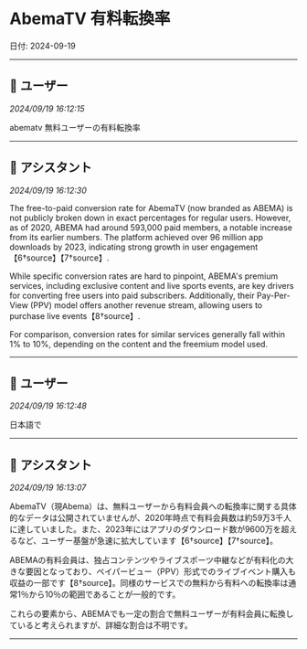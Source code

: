 # AbemaTV 有料転換率

日付: 2024-09-19

---

## 👤 ユーザー
*2024/09/19 16:12:15*

abematv 無料ユーザーの有料転換率

---

## 🤖 アシスタント
*2024/09/19 16:12:30*

The free-to-paid conversion rate for AbemaTV (now branded as ABEMA) is not publicly broken down in exact percentages for regular users. However, as of 2020, ABEMA had around 593,000 paid members, a notable increase from its earlier numbers. The platform achieved over 96 million app downloads by 2023, indicating strong growth in user engagement【6†source】【7†source】.

While specific conversion rates are hard to pinpoint, ABEMA's premium services, including exclusive content and live sports events, are key drivers for converting free users into paid subscribers. Additionally, their Pay-Per-View (PPV) model offers another revenue stream, allowing users to purchase live events【8†source】.

For comparison, conversion rates for similar services generally fall within 1% to 10%, depending on the content and the freemium model used.

---

## 👤 ユーザー
*2024/09/19 16:12:48*

日本語で

---

## 🤖 アシスタント
*2024/09/19 16:13:07*

AbemaTV（現Abema）は、無料ユーザーから有料会員への転換率に関する具体的なデータは公開されていませんが、2020年時点で有料会員数は約59万3千人に達していました。また、2023年にはアプリのダウンロード数が9600万を超えるなど、ユーザー基盤が急速に拡大しています【6†source】【7†source】。

ABEMAの有料会員は、独占コンテンツやライブスポーツ中継などが有料化の大きな要因となっており、ペイパービュー（PPV）形式でのライブイベント購入も収益の一部です【8†source】。同様のサービスでの無料から有料への転換率は通常1％から10％の範囲であることが一般的です。

これらの要素から、ABEMAでも一定の割合で無料ユーザーが有料会員に転換していると考えられますが、詳細な割合は不明です。

---
